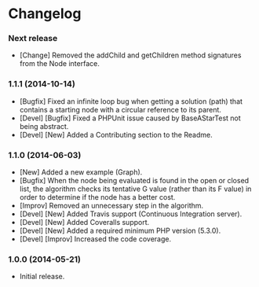 Changelog
=========

### Next release
- [Change] Removed the addChild and getChildren method signatures from the Node interface.

### 1.1.1 (2014-10-14)
- [Bugfix] Fixed an infinite loop bug when getting a solution (path) that contains a starting node with a circular reference to its parent.
- [Devel] [Bugfix] Fixed a PHPUnit issue caused by BaseAStarTest not being abstract.
- [Devel] [New] Added a Contributing section to the Readme.

### 1.1.0 (2014-06-03)
- [New] Added a new example (Graph).
- [Bugfix] When the node being evaluated is found in the open or closed list, the algorithm checks its tentative G value (rather than its F value) in order to determine if the node has a better cost.
- [Improv] Removed an unnecessary step in the algorithm.
- [Devel] [New] Added Travis support (Continuous Integration server).
- [Devel] [New] Added Coveralls support.
- [Devel] [New] Added a required minimum PHP version (5.3.0).
- [Devel] [Improv] Increased the code coverage.

### 1.0.0 (2014-05-21)
- Initial release.
